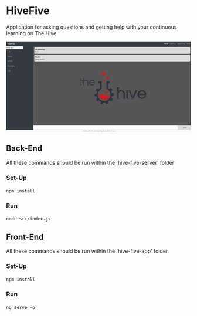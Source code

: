 # HiveFive
Application for asking questions and getting help with your continuous learning on The Hive

<img src="./screenshots/screenshot.png"
     alt="Main Screenshot"
     width="1080px">

## Back-End
All these commands should be run within the 'hive-five-server' folder
### Set-Up
`npm install`

### Run
`node src/index.js`

## Front-End

All these commands should be run within the 'hive-five-app' folder
### Set-Up
`npm install`

### Run
`ng serve -o`
